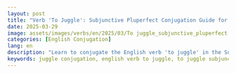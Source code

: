 ```yaml
---
layout: post 
title: "Verb 'To Juggle': Subjunctive Pluperfect Conjugation Guide for Beginners"
date: 2025-03-29
image: assets/images/verbs/en/2025/03/To juggle_subjunctive_pluperfect.webp
categories: [English Conjugation]
lang: en
description: "Learn to conjugate the English verb 'to juggle' in the Subjunctive Pluperfect. Progress in English with our simple and practical guide."
keywords: juggle conjugation, english verb to juggle, to juggle subjunctive pluperfect, english conjugation, learn english
---
```

